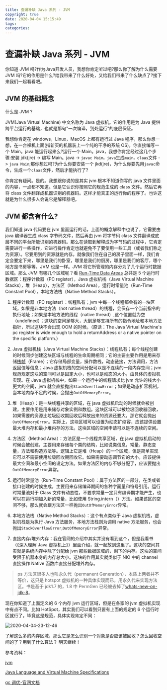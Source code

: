 ```yaml
---
title: 查漏补缺 Java 系列 - JVM
copyright: true
date: 2020-04-04 15:15:49
tags:
categories:
---
```


# 查漏补缺 Java 系列 - JVM

你知道 JVM 吗?作为Java开发人员，我想你肯定听过吧?那么你了解为什么需要 JVM 吗?它的作用是什么?给我带来了什么好处，又给我们带来了什么缺点了?接下来我们一起看看吧。

## JVM 的基础概念

什么是 JVM ? 

JVM(Java Virtual Machine) 中文名称为 Java 虚拟机。它的作用是为 Java 提供跨平台运行的基础，也就是那句"一次编译，到处运行"的底层保证。 

我想你肯定在 windows，Linux，MacOS 上都有运行过 Java 程序，那么你想一想，在一台裸机上面(指新买的机器装上一个纯的干净的系统 OS)，你直接编写一个 Main。java 能运行起来么?运行一个 Main。java，我想你肯定经过这几个步骤:安装 jdk(jre) -> 编写 Main。java -> `javac Main。java`生成`main。claas`文件 -> `java Main`;那你想过吗?为什么你要安装一个 jkd(jre)，为什么你要先用`javac`命令，生成一个`claas`文件，然后才能执行了?

你肯定有疑问。是的。我想跟你说的是其实 jvm 根本不知道你写的 java 文件里面的内容，一点都不知道。但是它认识你按照它的规范生成的 class 文件。然后它再将 class 文件翻译成机器识别的机器码。这样才能真正的运行你的程序了。也许这就是为什么很多人会说它是解释器吧。
<!--more-->
## JVM 都含有什么?

我们知道 java 代码要在 jvm 里面运行的话，上面的概念解释中也说了，它需要由 java 编译器生成 class 字节码文件，然后再由 jvm 将字节码 class 文件翻译成底层不同的平台所能识别的机器码。那么在读取到解释成为字节码的过程中，它肯定需要进行一些操作，它进行操作肯定也就避免不了要使用一些工具（或者我们称之为资源）。它要用到的资源就是内存。就像我们住在自己的房子里面一样，我们肯定会要定下来，哪里是我们的卧室，哪里是我们的厨房，哪里是我们的客厅，哪个地方是书房等等。JVM 也是一样。JVM 将它所管理的内存分为了几个运行时数据区域。那么 JVM 有哪几个区域呢？看 [Run-Time Data Areas](https://docs.oracle.com/javase/specs/jvms/se7/html/jvms-2.html#jvms-2.5) 总共是 5 个运行时数据区：程序计数器（PC register），Java 虚拟机栈（Java Virtual Machine Stacks），堆（Heap），方法区（Method Area），运行时常量池（Run-Time Constant Pool），本地方法栈（Native Method Stacks）。

1. 程序计数器（PC register）：线程私有；jvm 中每一个线程都会有的一块区域，如果是非本地方法（not native thread）的线程，会保存一个当前指令的执行地址；如果是本地方法的线程（native thread）,这个位置就为空（undefined）；这块的空间足够大，大到足够支持所有的指令地址和本地方法指针，所以这块不会出现 OOM 的时候。（原话：The Java Virtual Machine's pc register is wide enough to hold a returnAddress or a native pointer on the specific platform.）

2. Java 虚拟机栈（Java Virtual Machine Stacks）：线程私有；每个线程创建的时候同步创建这块区域与线程的生命周期相同；它的主要主要作用是用来存储[栈帧](https://docs.oracle.com/javase/specs/jvms/se14/html/jvms-2.html#jvms-2.6)（Frame）；它存储局部变量，操作数栈，动态链接，方法调用，方法返回值等信息；Java 虚拟机栈的空间分配可以是不连续的一段内存空间；jvm 规范规定这块的空间可以是固定大小，也可以是动态的大小，由具体的虚拟机实现。在 Java 虚拟机栈中，如果一个运行中的线程请求比 jvm 允许的栈大小更大的空间，jvm 就会直接抛出`StackOverflowError`；如果是动态扩容机制，当本地内存不足的时候，会抛出`OutOfMemoryError`。

3. 堆（Heap）：是一块线程共享的区域，在 java 虚拟机启动的时候就会被创建，主要作用是用来储存对象实例和数组。这块区域可以被垃圾回收器回收，如果需要的资源比垃圾回收期回收后释放出来的资源还要大，那它就会抛出`OutOfMemoryError`。实际上，这块区域可以设置为动态扩缩容，应该提供设置最大堆内存和最小堆内存的方法。这块区域的空间申请可以是不连续的空间。

4. 方法区（Method Area）：方法区是一个线程共享区域，在 java 虚拟机启动的时候会被创建，主要用来存储每个类的结构，比如说类信息，常量，静态变量，方法和构造方法等。逻辑上它是堆（Heap）的一个区域，但是简单实现它可以不需要使用垃圾回收期回收它。如果需要动态调节它的大小，应该提供最大空间和最小空间的设定方法。如果方法区的内存不够分配了，应该要抛出`OutOfMemoryError`异常。

5. 运行时常量池（Run-Time Constant Pool）：属于方法区的一部分，在类或者接口创建的时候生成，主要用来存储编译期间的各种字面量和符号引用。运行时常量池对于 Class 文件有动态性，不要求常量一定只有编译期才能产生，也可以在运行期加入新的常量，比如使用 String.intern（）方法。如果该区的空间不够，那么就会跟方法区一样抛出`OutOfMemoryError`异常。

6. 本地方法栈（Native Method Stacks）：这个有点类似于 Java 虚拟机栈，虚拟机栈是为执行 Java 方法服务，本地方法栈则为调用 native 方法服务，也会抛出`StackOverflowError`,`OutOfMemoryError`异常。

7. 直接内存/堆外内存：我在官网的介绍中其实并没有看到这个，但是我看书（《深入理解 Java 虚拟机上》）里面介绍，就一起放到这里了。这块的空间其实就是系统内存中除了分配给 jvm 那些数据区域的，剩下的内存。这块的空间受限于机器本身的内存总大小。这块的作用其实就类似于 NIO 中的 channel 直接操作 Native 函数库直接分配堆外内存。

> ps 方法区很多人也叫永久代（permanent Generation），本质上两者并不等价，这只是 hotspot 虚拟机的一种具体实现而已，用永久代来实现方法区。书是基于 jdk1.7 的，1.8 中 PermGen 已经被去掉了[whats-new-on-jdk-8](https://www.oracle.com/technetwork/java/javase/8-whats-new-2157071.html)。

现在你知道了上面定义的 6 个内存 jvm 运行区域，但是在各家的 jvm 虚拟机实现中有点不同。比如 HotSpot，其实我们可以看到只要有上面的规定的 6 个运行时区就行了，毕竟这是规范，具体实现肯定不同：

![2020-04-04-23-12-46](/images/qiniu/2020-04-04-23-12-46.png)

了解这么多的内存区域，那么它是怎么识别一个对象是否应该被回收？怎么回收空间的了？用到了什么算法？
明天继续！

参考资料：

[jvm](https://blog.csdn.net/zhenghongcs/article/details/104628800)

[Java Language and Virtual Machine Specifications](https://docs.oracle.com/javase/specs/index.html)

[gc 调优-官网文档](https://docs.oracle.com/javase/8/docs/technotes/guides/vm/gctuning/index.html)